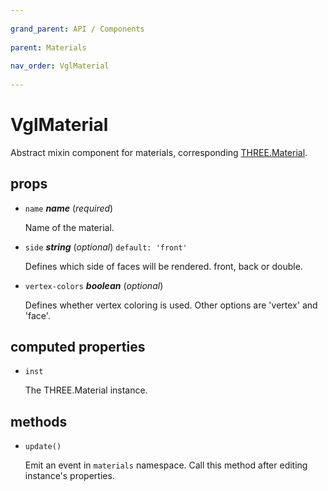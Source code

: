 ```yaml
---
          
grand_parent: API / Components
          
parent: Materials
          
nav_order: VglMaterial
          
---
```

# VglMaterial 

Abstract mixin component for materials,
corresponding [THREE.Material](https://threejs.org/docs/index.html#api/materials/Material). 

## props 

- `name` ***name*** (*required*) 

  Name of the material. 

- `side` ***string*** (*optional*) `default: 'front'` 

  Defines which side of faces will be rendered. front, back or double. 

- `vertex-colors` ***boolean*** (*optional*) 

  Defines whether vertex coloring is used. Other options are 'vertex' and 'face'. 

## computed properties 

- `inst` 

  The THREE.Material instance. 

## methods 

- `update()` 

  Emit an event in `materials` namespace. Call this method after editing instance's
  properties. 

